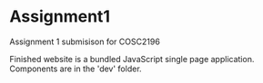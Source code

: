 # Assignment1

Assignment 1 submisison for COSC2196

Finished website is a bundled JavaScript single page application.
Components are in the 'dev' folder.
